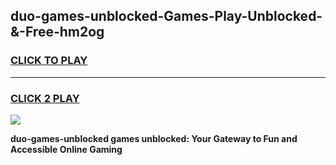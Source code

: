 
## duo-games-unblocked-Games-Play-Unblocked-&-Free-hm2og
<h3>
<a href="https://premium76.site?title=duo-games-unblocked&ref=24A">CLICK TO PLAY</a></h3>
<hr>

<h3>
<a href="https://premium76.site?title=duo-games-unblocked&ref=24A">CLICK 2 PLAY</a>
  
</h3>

<a href="https://premium76.site?title=duo-games-unblocked&ref=24A"><img src="https://clearcache.store/games.png"></a>


**duo-games-unblocked games unblocked: Your Gateway to Fun and Accessible Online Gaming**
